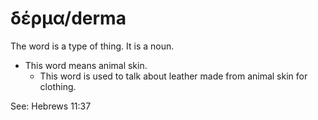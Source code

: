 # δέρμα/derma
The word is a type of thing. It is a noun.

* This word means animal skin.
    * This word is used to talk about leather made from animal skin for clothing.

See: Hebrews 11:37
